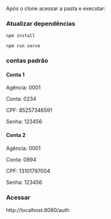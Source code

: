 Após o clone acessar a pasta e executar:

### Atualizar dependências
```
npm install

npm run serve
```
### contas padrão

#### Conta 1

   Agência:  0001
  
  Conta: 0234

  CPF: 85257346591
  
  Senha: 123456
  
#### Conta 2

  Agência: 0001

  Conta: 0894  

  CPF: 13101797004  
  
  Senha: 123456


### Acessar
http://localhost:8080/auth
